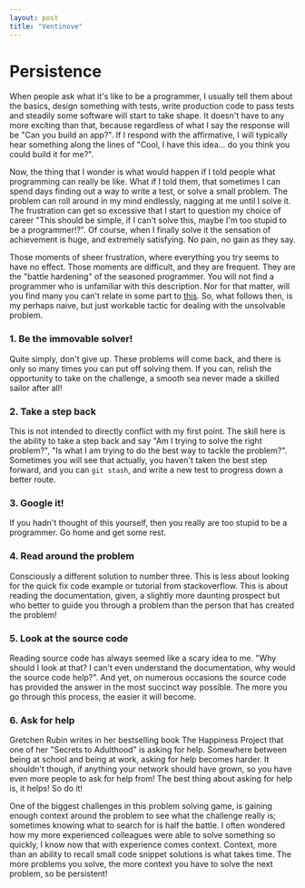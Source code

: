 ```yaml
---
layout: post
title: "Ventinove"
---
```


# Persistence

When people ask what it's like to be a programmer, I usually tell them about
the basics, design something with tests, write production code to pass tests
and steadily some software will start to take shape. It doesn't have to any
more exciting than that, because regardless of what I say the response will be
"Can you build an app?". If I respond with the affirmative, I will typically
hear something along the lines of "Cool, I have this idea... do you think you
could build it for me?". 

Now, the thing that I wonder is what would happen if I told people what
programming can really be like. What if I told them, that sometimes I can spend
days finding out a way to write a test, or solve a small problem. The problem
can roll around in my mind endlessly, nagging at me until I solve it.  The
frustration can get so excessive that I start to question my choice of career
"This should be simple, if I can't solve this, maybe I'm too stupid to be
a programmer!?". Of course, when I finally solve it the sensation of
achievement is huge, and extremely satisfying. No pain, no gain as they say. 

Those moments of sheer frustration, where everything you try seems to have no
effect. Those moments are difficult, and they are frequent. They are the
"battle hardening" of the seasoned programmer. You will not find a programmer
who is unfamiliar with this description. Nor for that matter, will you find
many you can't relate in some part to
[this](https://www.stilldrinking.org/programming-sucks). So, what follows then,
is my perhaps naive, but just workable tactic for dealing with the unsolvable
problem.

### 1. Be the immovable solver!
  Quite simply, don't give up. These problems will come back, and there is only
  so many times you can put off solving them. If you can, relish the
  opportunity to take on the challenge, a smooth sea never made a skilled
  sailor after all! 
### 2. Take a step back
  This is not intended to directly conflict with my first point. The skill here
  is the ability to take a step back and say "Am I trying to solve the right
  problem?", "Is what I am trying to do the best way to tackle the problem?".
  Sometimes you will see that actually, you haven't taken the best step
  forward, and you can `git stash`, and write a new test to progress down
  a better route.
### 3. Google it!
  If you hadn't thought of this yourself, then you really are too stupid to be
  a programmer. Go home and get some rest.
### 4. Read around the problem
  Consciously a different solution to number three. This is less about looking
  for the quick fix code example or tutorial from stackoverflow. This is about
  reading the documentation, given, a slightly more daunting prospect but who
  better to guide you through a problem than the person that has created the
  problem!
### 5. Look at the source code
  Reading source code has always seemed like a scary idea to me. "Why should
  I look at that? I can't even understand the documentation, why would the
  source code help?". And yet, on numerous occasions the source code has
  provided the answer in the most succinct way possible. The more you go
  through this process, the easier it will become.
### 6. Ask for help
  Gretchen Rubin writes in her bestselling book The Happiness Project that
  one of her "Secrets to Adulthood" is asking for help. Somewhere between being
  at school and being at work, asking for help becomes harder. It shouldn't
  though, if anything your network should have grown, so you have even more
  people to ask for help from! The best thing about asking for help is, it
  helps! So do it!

One of the biggest challenges in this problem solving game, is gaining enough
context around the problem to see what the challenge really is; sometimes
knowing what to search for is half the battle. I often wondered how my more
experienced colleagues were able to solve something so quickly, I know now that
with experience comes context. Context, more than an ability to recall
small code snippet solutions is what takes time. The more problems you solve,
the more context you have to solve the next problem, so be persistent!



